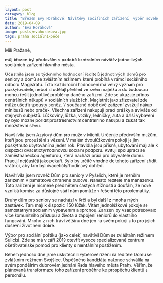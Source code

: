 ```yaml
---
layout: post
category: blog
title: "Březen Evy Horákové: Návštěvy sociálních zařízení, výběr nového ředitele a nemálo dalšího"
date: 2019-04-09
author: "Eva Horáková"
image: posts/evahorakova.jpg
tags: praha sociální-péče
---
```


Milí Pražané,

můj březen byl především v podobě kontrolních návštěv jednotlivých sociálních zařízení hlavního města. 

Účastnila jsem se týdenního hodnocení ředitelů jednotlivých domů pro seniory a domů se zvláštním režimem, které probíhá v rámci sociálního odboru Magistrátu. Toto každoroční hodnocení má velký význam pro poskytovatele, neboť si udělají přehled ve svém majetku a do budoucna mohou řešit jednotlivé problémy daného zařízení. Zde se ukazuje přínos centrálních nákupů v sociálních službách. Magistrát jako zřizovatel zde může ušetřit spousty peněz. V současné době dvě zařízení zvažují nákup minibusů nebo praček. Všechna zařízení nakupují prací prášky a aviváže od stejných subjektů. Lůžkoviny, lůžka, vozíky, ledničky, auta a další vybavení by bylo možné pořídit prostřednictvím centrálního nákupu a získat tak množstevní slevu. 

Navštívila jsem Azylový dům pro muže v Michli. Určen je především mužům, kteří jsou propuštěni z vězení. V malém dvoulůžkovém pokoji je jim poskytnuto ubytování na jeden rok. Pravidla jsou přísná, ubytovaní mají ale k dispozici dvacetičtyřhodinovou sociální podporu. Kvituji spolupráci se zaměstnaneckou agenturou, která nachází práci pro obyvatele domu. Pracují nejčastěji jako pekaři. Bylo by určitě vhodné do tohoto zařízení zřídit vrátnici, aby tam byl dvacetičtyřhodinový dohled. 

Navštívila jsem rovněž Dům pro seniory v Pyšelích, které je menším zařízením v památkově chráněné budově. Namísto ředitele má manažerku. Toto zařízení je nicméně předmětem častých stížností a doufám, že nově vzniklá komise za důstojné stáří nám pomůže v řešení této problematiky. 

Druhý dům pro seniory se nachází v Krči a byl další z mnoha mých zastávek. Tam mají k dispozici 150 lůžek. Vítám jednolůžkové pokoje se samostatným sociálním vybavením a sprchou. Zařízení by však potřebovalo více komunitního přístupu a života a zapojení seniorů do vlastního fungování. Mnoho z nich tráví většinu dne jen na svém pokoji a to pro jejich duševní život není dobré. 

Výbor pro sociální politiku (jako celek) navštívil Dům se zvláštním režimem Sulická. Zde se má v září 2019 otevřít vysoce specializované centrum ošetřovatelské pomoci pro klienty s mentálním postižením.

Během jednoho dne jsme uskutečnili výběrové řízení na ředitele Domu se zvláštním režimem Svojšice. Úspěšného kandidáta nakonec schválila na svém pondělním dubnovém jednání Rada hlavního města Prahy. Věřím, že plánovaná transformace toho zařízení proběhne ke prospěchu klientů a personálu.
